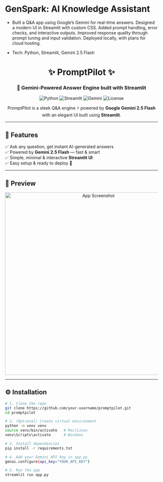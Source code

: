 # GenSpark: AI Knowledge Assistant
 * Built a Q&amp;A app using Google’s Gemini for real-time answers. Designed a modern UI in Streamlit with custom CSS. Added prompt handling, error checks, and interactive outputs. Improved response quality through prompt tuning and input validation. Deployed locally, with plans for cloud hosting.
 
 * Tech: Python, Streamlit, Gemini 2.5 Flash

  <h1 align="center">✨ PromptPilot ✨</h1>
<h3 align="center">🚀 Gemini-Powered Answer Engine built with Streamlit</h3>

<p align="center">
  <img src="https://img.shields.io/badge/Python-3.8+-blue?logo=python" alt="Python">
  <img src="https://img.shields.io/badge/Streamlit-App-red?logo=streamlit" alt="Streamlit">
  <img src="https://img.shields.io/badge/Google-Gemini-4285F4?logo=google" alt="Gemini">
  <img src="https://img.shields.io/github/license/your-username/promptpilot" alt="License">
</p>

<p align="center">
  PromptPilot is a sleek Q&A engine ⚡ powered by <b>Google Gemini 2.5 Flash</b>  
  with an elegant UI built using <b>Streamlit</b>.
</p>

---

## 🎯 Features
✅ Ask any question, get instant AI-generated answers  
✅ Powered by **Gemini 2.5 Flash** — fast & smart  
✅ Simple, minimal & interactive **Streamlit UI**  
✅ Easy setup & ready to deploy 🚀  

---

## 📸 Preview
<p align="center">
  <img src="https://user-images.githubusercontent.com/your-screenshot.png" alt="App Screenshot" width="600">
</p>

---

## ⚙️ Installation

```bash
# 1. Clone the repo
git clone https://github.com/your-username/promptpilot.git
cd promptpilot

# 2. (Optional) Create virtual environment
python -m venv venv
source venv/bin/activate   # Mac/Linux
venv\Scripts\activate      # Windows

# 3. Install dependencies
pip install -r requirements.txt

# 4. Add your Gemini API key in app.py
genai.configure(api_key="YOUR_API_KEY")

# 5. Run the app
streamlit run app.py

